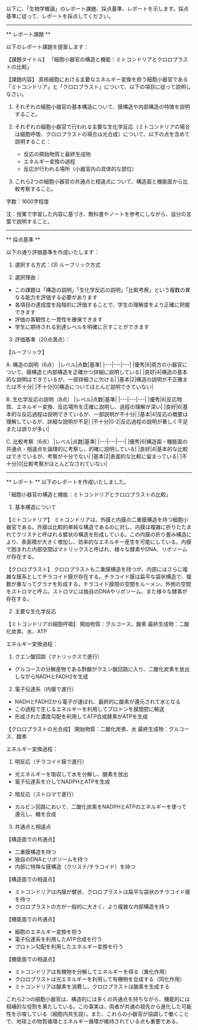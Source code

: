 以下に、「生物学概論」のレポート課題、採点基準、レポートを示します。採点基準に従って、レポートを採点してください。

---------------------------------------
** レポート課題 **

以下のレポート課題を提案します：

【課題タイトル】
「細胞小器官の構造と機能：ミトコンドリアとクロロプラストの比較」

【課題内容】
真核細胞における主要なエネルギー変換を担う細胞小器官である「ミトコンドリア」と「クロロプラスト」について、以下の項目に従って説明しなさい。

1. それぞれの細胞小器官の基本構造について、膜構造や内部構造の特徴を説明すること。

2. それぞれの細胞小器官で行われる主要な生化学反応（ミトコンドリアの場合は細胞呼吸、クロロプラストの場合は光合成）について、以下の点を含めて説明すること：
   - 反応の開始物質と最終生成物
   - エネルギー変換の過程
   - 反応が行われる場所（小器官内の具体的な部位）

3. これら2つの細胞小器官の共通点と相違点について、構造面と機能面から比較考察すること。

字数：1600字程度

注：授業で学習した内容に基づき、教科書やノートを参考にしながら、自分の言葉で説明すること。

---------------------------------------
** 採点基準 **

以下の通り評価基準を作成いたします：

1. 選択する方式：(3) ルーブリック方式

2. 選択理由：
- この課題は「構造の説明」「生化学反応の説明」「比較考察」という複数の異なる能力を評価する必要があります
- 各項目の達成度を段階的に評価することで、学生の理解度をより正確に把握できます
- 評価の客観性と一貫性を確保できます
- 学生に期待される到達レベルを明確に示すことができます

3. 評価基準（20点満点）：

【ルーブリック】

A. 構造の説明（6点）
|レベル|点数|基準|
|---|---|---|
|優秀|6|両方の小器官について、膜構造と内部構造を正確かつ詳細に説明している|
|良好|4|構造の基本的な説明はできているが、一部詳細さに欠ける|
|基本|2|構造の説明が不正確または不十分|
|不十分|0|構造についてほとんど説明できていない|

B. 生化学反応の説明（8点）
|レベル|点数|基準|
|---|---|---|
|優秀|8|反応物質、エネルギー変換、反応場所を正確に説明し、過程の理解が深い|
|良好|6|基本的な反応過程は説明できているが、一部説明が不十分|
|基本|4|反応の概要は理解しているが、詳細な説明が不足|
|不十分|0-2|反応過程の説明が著しく不足または誤りが多い|

C. 比較考察（6点）
|レベル|点数|基準|
|---|---|---|
|優秀|6|構造面・機能面の共通点・相違点を論理的に考察し、的確に説明している|
|良好|4|基本的な比較はできているが、考察が十分でない|
|基本|2|表面的な比較に留まっている|
|不十分|0|比較考察がほとんどなされていない|

---------------------------------------
** レポート **
以下のレポートを作成いたしました。

「細胞小器官の構造と機能：ミトコンドリアとクロロプラストの比較」

1. 基本構造について

【ミトコンドリア】
ミトコンドリアは、外膜と内膜の二重膜構造を持つ細胞小器官である。外膜は比較的単純な構造であるのに対し、内膜は複雑に折りたたまれてクリステと呼ばれる襞状の構造を形成している。この内膜の折り畳み構造により、表面積が大きく増加し、効率的なエネルギー産生を可能にしている。内膜で囲まれた内部空間はマトリックスと呼ばれ、様々な酵素やDNA、リボソームが存在する。

【クロロプラスト】
クロロプラストも二重膜構造を持つが、内部にはさらに複雑な膜系としてチラコイド膜が存在する。チラコイド膜は扁平な袋状構造で、複数が重なってグラナを形成する。チラコイド膜間の空間をルーメン、外側の空間をストロマと呼ぶ。ストロマには独自のDNAやリボソーム、また様々な酵素が存在する。

2. 主要な生化学反応

【ミトコンドリアの細胞呼吸】
開始物質：グルコース、酸素
最終生成物：二酸化炭素、水、ATP

エネルギー変換過程：
1) クエン酸回路（マトリックスで進行）
- グルコースの分解産物である酢酸がクエン酸回路に入り、二酸化炭素を放出しながらNADHとFADH2を生成

2) 電子伝達系（内膜で進行）
- NADHとFADH2から電子が運ばれ、最終的に酸素が還元されて水となる
- この過程で生じるエネルギーを利用してプロトンを膜間腔に輸送
- 形成された濃度勾配を利用してATP合成酵素がATPを生成

【クロロプラストの光合成】
開始物質：二酸化炭素、水
最終生成物：グルコース、酸素

エネルギー変換過程：
1) 明反応（チラコイド膜で進行）
- 光エネルギーを吸収して水を分解し、酸素を放出
- 電子伝達系を介してNADPHとATPを生成

2) 暗反応（ストロマで進行）
- カルビン回路において、二酸化炭素をNADPHとATPのエネルギーを使って還元し、糖を合成

3. 共通点と相違点

【構造面での共通点】
- 二重膜構造を持つ
- 独自のDNAとリボソームを持つ
- 内部に特殊な膜構造（クリステ/チラコイド）を持つ

【構造面での相違点】
- ミトコンドリアは内膜が襞状、クロロプラストは扁平な袋状のチラコイド膜を持つ
- クロロプラストの方が一般的に大きく、より複雑な内部構造を持つ

【機能面での共通点】
- 細胞のエネルギー変換を担う
- 電子伝達系を利用したATP合成を行う
- プロトン勾配を利用したエネルギー変換を行う

【機能面での相違点】
- ミトコンドリアは有機物を分解してエネルギーを得る（異化作用）
- クロロプラストは光エネルギーを利用して有機物を合成する（同化作用）
- ミトコンドリアは酸素を消費し、クロロプラストは酸素を生成する

これら2つの細胞小器官は、構造的には多くの共通点を持ちながら、機能的には相補的な役割を果たしている。この事実は、両者が共通の祖先から進化した可能性を示唆している（細胞内共生説）。また、これらの小器官が協調して働くことで、地球上の物質循環とエネルギー循環が維持されている点も重要である。

